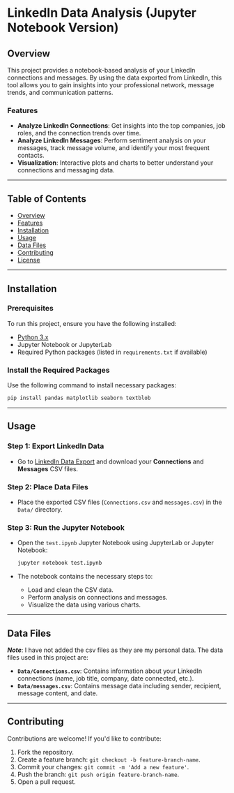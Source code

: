 # LinkedIn Data Analysis (Jupyter Notebook Version)

## Overview

This project provides a notebook-based analysis of your LinkedIn connections and messages. By using the data exported from LinkedIn, this tool allows you to gain insights into your professional network, message trends, and communication patterns.

### Features

- **Analyze LinkedIn Connections**: Get insights into the top companies, job roles, and the connection trends over time.
- **Analyze LinkedIn Messages**: Perform sentiment analysis on your messages, track message volume, and identify your most frequent contacts.
- **Visualization**: Interactive plots and charts to better understand your connections and messaging data.

---

## Table of Contents

- [Overview](#overview)
- [Features](#features)
- [Installation](#installation)
- [Usage](#usage)
- [Data Files](#data-files)
- [Contributing](#contributing)
- [License](#license)

---

## Installation

### Prerequisites

To run this project, ensure you have the following installed:

- [Python 3.x](https://www.python.org/downloads/)
- Jupyter Notebook or JupyterLab
- Required Python packages (listed in `requirements.txt` if available)

### Install the Required Packages

Use the following command to install necessary packages:

```bash
pip install pandas matplotlib seaborn textblob
```

---

## Usage

### Step 1: Export LinkedIn Data

- Go to [LinkedIn Data Export](https://www.linkedin.com/help/linkedin/answer/50191/downloading-your-account-data) and download your **Connections** and **Messages** CSV files.

### Step 2: Place Data Files

- Place the exported CSV files (`Connections.csv` and `messages.csv`) in the `Data/` directory.

### Step 3: Run the Jupyter Notebook

- Open the `test.ipynb` Jupyter Notebook using JupyterLab or Jupyter Notebook:
  ```bash
  jupyter notebook test.ipynb
  ```

- The notebook contains the necessary steps to:
  - Load and clean the CSV data.
  - Perform analysis on connections and messages.
  - Visualize the data using various charts.

---

## Data Files

***Note***: I have not added the csv files as they are my personal data.
The data files used in this project are:

- **`Data/Connections.csv`**: Contains information about your LinkedIn connections (name, job title, company, date connected, etc.).
- **`Data/messages.csv`**: Contains message data including sender, recipient, message content, and date.

---

## Contributing

Contributions are welcome! If you'd like to contribute:

1. Fork the repository.
2. Create a feature branch: `git checkout -b feature-branch-name`.
3. Commit your changes: `git commit -m 'Add a new feature'`.
4. Push the branch: `git push origin feature-branch-name`.
5. Open a pull request.

